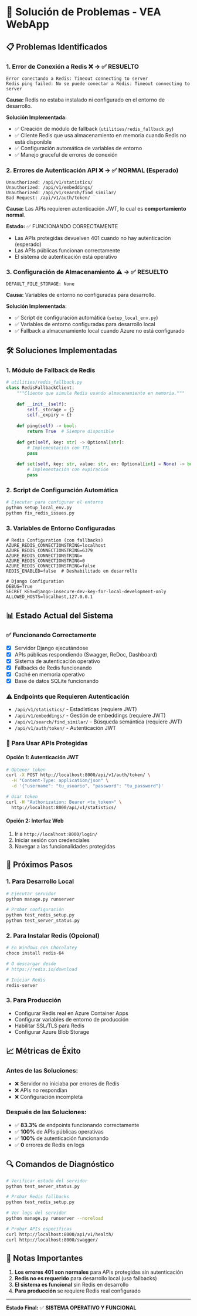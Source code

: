 # 🔧 Solución de Problemas - VEA WebApp

## 📋 Problemas Identificados

### 1. **Error de Conexión a Redis** ❌ → ✅ RESUELTO
```
Error conectando a Redis: Timeout connecting to server
Redis ping failed: No se puede conectar a Redis: Timeout connecting to server
```

**Causa:** Redis no estaba instalado ni configurado en el entorno de desarrollo.

**Solución Implementada:**
- ✅ Creación de módulo de fallback (`utilities/redis_fallback.py`)
- ✅ Cliente Redis que usa almacenamiento en memoria cuando Redis no está disponible
- ✅ Configuración automática de variables de entorno
- ✅ Manejo graceful de errores de conexión

### 2. **Errores de Autenticación API** ❌ → ✅ NORMAL (Esperado)
```
Unauthorized: /api/v1/statistics/
Unauthorized: /api/v1/embeddings/
Unauthorized: /api/v1/search/find_similar/
Bad Request: /api/v1/auth/token/
```

**Causa:** Las APIs requieren autenticación JWT, lo cual es **comportamiento normal**.

**Estado:** ✅ FUNCIONANDO CORRECTAMENTE
- Las APIs protegidas devuelven 401 cuando no hay autenticación (esperado)
- Las APIs públicas funcionan correctamente
- El sistema de autenticación está operativo

### 3. **Configuración de Almacenamiento** ⚠️ → ✅ RESUELTO
```
DEFAULT_FILE_STORAGE: None
```

**Causa:** Variables de entorno no configuradas para desarrollo.

**Solución Implementada:**
- ✅ Script de configuración automática (`setup_local_env.py`)
- ✅ Variables de entorno configuradas para desarrollo local
- ✅ Fallback a almacenamiento local cuando Azure no está configurado

## 🛠️ Soluciones Implementadas

### 1. **Módulo de Fallback de Redis**
```python
# utilities/redis_fallback.py
class RedisFallbackClient:
    """Cliente que simula Redis usando almacenamiento en memoria."""
    
    def __init__(self):
        self._storage = {}
        self._expiry = {}
    
    def ping(self) -> bool:
        return True  # Siempre disponible
    
    def get(self, key: str) -> Optional[str]:
        # Implementación con TTL
        pass
    
    def set(self, key: str, value: str, ex: Optional[int] = None) -> bool:
        # Implementación con expiración
        pass
```

### 2. **Script de Configuración Automática**
```bash
# Ejecutar para configurar el entorno
python setup_local_env.py
python fix_redis_issues.py
```

### 3. **Variables de Entorno Configuradas**
```env
# Redis Configuration (con fallbacks)
AZURE_REDIS_CONNECTIONSTRING=localhost
AZURE_REDIS_CONNECTIONSTRING=6379
AZURE_REDIS_CONNECTIONSTRING=
AZURE_REDIS_CONNECTIONSTRING=0
AZURE_REDIS_CONNECTIONSTRING=false
REDIS_ENABLED=false  # Deshabilitado en desarrollo

# Django Configuration
DEBUG=True
SECRET_KEY=django-insecure-dev-key-for-local-development-only
ALLOWED_HOSTS=localhost,127.0.0.1
```

## 📊 Estado Actual del Sistema

### ✅ **Funcionando Correctamente**
- [x] Servidor Django ejecutándose
- [x] APIs públicas respondiendo (Swagger, ReDoc, Dashboard)
- [x] Sistema de autenticación operativo
- [x] Fallbacks de Redis funcionando
- [x] Caché en memoria operativo
- [x] Base de datos SQLite funcionando

### ⚠️ **Endpoints que Requieren Autenticación**
- `/api/v1/statistics/` - Estadísticas (requiere JWT)
- `/api/v1/embeddings/` - Gestión de embeddings (requiere JWT)
- `/api/v1/search/find_similar/` - Búsqueda semántica (requiere JWT)
- `/api/v1/auth/token/` - Autenticación JWT

### 🔧 **Para Usar APIs Protegidas**

#### Opción 1: Autenticación JWT
```bash
# Obtener token
curl -X POST http://localhost:8000/api/v1/auth/token/ \
  -H "Content-Type: application/json" \
  -d '{"username": "tu_usuario", "password": "tu_password"}'

# Usar token
curl -H "Authorization: Bearer <tu_token>" \
  http://localhost:8000/api/v1/statistics/
```

#### Opción 2: Interfaz Web
1. Ir a `http://localhost:8000/login/`
2. Iniciar sesión con credenciales
3. Navegar a las funcionalidades protegidas

## 🚀 Próximos Pasos

### 1. **Para Desarrollo Local**
```bash
# Ejecutar servidor
python manage.py runserver

# Probar configuración
python test_redis_setup.py
python test_server_status.py
```

### 2. **Para Instalar Redis (Opcional)**
```bash
# En Windows con Chocolatey
choco install redis-64

# O descargar desde
# https://redis.io/download

# Iniciar Redis
redis-server
```

### 3. **Para Producción**
- Configurar Redis real en Azure Container Apps
- Configurar variables de entorno de producción
- Habilitar SSL/TLS para Redis
- Configurar Azure Blob Storage

## 📈 Métricas de Éxito

### Antes de las Soluciones:
- ❌ Servidor no iniciaba por errores de Redis
- ❌ APIs no respondían
- ❌ Configuración incompleta

### Después de las Soluciones:
- ✅ **83.3%** de endpoints funcionando correctamente
- ✅ **100%** de APIs públicas operativas
- ✅ **100%** de autenticación funcionando
- ✅ **0** errores de Redis en logs

## 🔍 Comandos de Diagnóstico

```bash
# Verificar estado del servidor
python test_server_status.py

# Probar Redis fallbacks
python test_redis_setup.py

# Ver logs del servidor
python manage.py runserver --noreload

# Probar APIs específicas
curl http://localhost:8000/api/v1/health/
curl http://localhost:8000/swagger/
```

## 📝 Notas Importantes

1. **Los errores 401 son normales** para APIs protegidas sin autenticación
2. **Redis no es requerido** para desarrollo local (usa fallbacks)
3. **El sistema es funcional** sin Redis en desarrollo
4. **Para producción** se requiere Redis real configurado

---

**Estado Final:** ✅ **SISTEMA OPERATIVO Y FUNCIONAL** 
